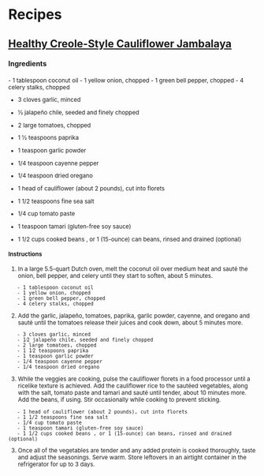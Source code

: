 # Recipes
## [Healthy Creole-Style Cauliflower Jambalaya](http://detoxinista.com/2017/02/healthy-creole-style-cauliflower-jambalaya/)
#### Ingredients
<Sub>
   - 1 tablespoon coconut oil
   - 1 yellow onion, chopped
   - 1 green bell pepper, chopped
   - 4 celery stalks, chopped 
   
   - 3 cloves garlic, minced
   - 1⁄2 jalapeño chile, seeded and finely chopped
   - 2 large tomatoes, chopped
   - 1 1⁄2 teaspoons paprika
   - 1 teaspoon garlic powder
   - 1/4 teaspoon cayenne pepper
   - 1/4 teaspoon dried oregano
   
   - 1 head of cauliflower (about 2 pounds), cut into florets
   - 1 1/2 teaspoons fine sea salt
   - 1/4 cup tomato paste
   - 1 teaspoon tamari (gluten-free soy sauce)
   - 1 1/2 cups cooked beans , or 1 (15-ounce) can beans, rinsed and drained (optional)</Sub>

#### Instructions
1. In a large 5.5-quart Dutch oven, melt the coconut oil over medium heat and sauté the onion, bell pepper, and celery until they start to soften, about 5 minutes. 
~~~~
   - 1 tablespoon coconut oil
   - 1 yellow onion, chopped
   - 1 green bell pepper, chopped
   - 4 celery stalks, chopped 
~~~~
2. Add the garlic, jalapeño, tomatoes, paprika, garlic powder, cayenne, and oregano and sauté until the tomatoes release their juices and cook down, about 5 minutes more.
~~~~
   - 3 cloves garlic, minced
   - 1⁄2 jalapeño chile, seeded and finely chopped
   - 2 large tomatoes, chopped
   - 1 1⁄2 teaspoons paprika
   - 1 teaspoon garlic powder
   - 1/4 teaspoon cayenne pepper
   - 1/4 teaspoon dried oregano
~~~~
3. While the veggies are cooking, pulse the cauliflower florets in a food processor until a ricelike texture is achieved. Add the cauliflower rice to the sautéed vegetables, along with the salt, tomato paste and tamari and sauté until tender, about 10 minutes more. Add the beans, if using. Stir occasionally while cooking to prevent sticking.
~~~~
   - 1 head of cauliflower (about 2 pounds), cut into florets
   - 1 1/2 teaspoons fine sea salt
   - 1/4 cup tomato paste
   - 1 teaspoon tamari (gluten-free soy sauce)
   - 1 1/2 cups cooked beans , or 1 (15-ounce) can beans, rinsed and drained (optional)
~~~~
3. Once all of the vegetables are tender and any added protein is cooked thoroughly, taste and adjust the seasonings. Serve warm. Store leftovers in an airtight container in the refrigerator for up to 3 days.
